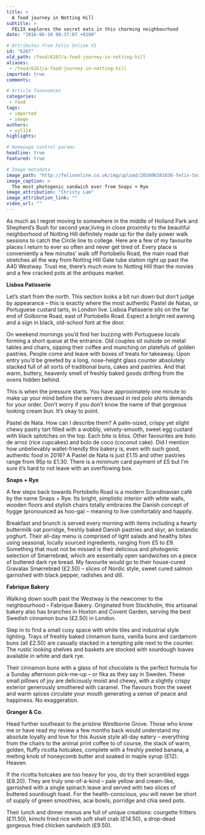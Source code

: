 ```yaml
---
title: >
  A food journey in Notting Hill
subtitle: >
  FELIX explores the secret eats in this charming neighbourhood
date: "2016-06-10 08:37:07 +0100"

# Attributes from Felix Online V1
id: "6267"
old_path: /food/6267/a-food-journey-in-notting-hill
aliases:
 - /food/6267/a-food-journey-in-notting-hill
imported: true
comments:

# Article Taxonomies
categories:
 - food
tags:
 - imported
 - image
authors:
 - yyl114
highlights:

# Homepage control params
headline: true
featured: true

# Image metadata
image_path: "http://felixonline.co.uk/img/upload/201606101036-felix-Snaps 1.jpg"
image_caption: >
  The most photogenic sandwich ever from Snaps + Rye
image_attribution: "Christy Lam"
image_attribution_link: ""
video_url: ""
---
```


As much as I regret moving to somewhere in the middle of Holland Park and Shepherd’s Bush for second year,living in close proximity to the beautiful neighborhood of Notting Hill definitely made up for the daily power walk sessions to catch the Circle line to college. Here are a few of my favourite places I return to ever so often and never get tired of. Every place is conveniently a few minutes’ walk off Portobello Road, the main road that stretches all the way from Notting Hill Gate tube station right up past the A40 Westway. Trust me, there’s much more to Notting Hill than the movies and a few cracked pots at the antiques market.

**Lisboa Patisserie**

Let’s start from the north. This section looks a bit run down but don’t judge by appearance – this is exactly where the most authentic Pastel de Natas, or Portuguese custard tarts, in London live. Lisboa Patisserie sits on the far end of Golborne Road, east of Portobello Road. Expect a bright red awning and a sign in black, old-school font at the door.

On weekend mornings you’d find her buzzing with Portuguese locals forming a short queue at the entrance. Old couples sit outside on metal tables and chairs, sipping their coffee and munching on platefuls of golden pastries. People come and leave with boxes of treats for takeaway. Upon entry you’d be greeted by a long, nose-height glass counter absolutely stacked full of all sorts of traditional buns, cakes and pastries. And that warm, buttery, heavenly smell of freshly baked goods drifting from the ovens hidden behind.

This is when the pressure starts. You have approximately one minute to make up your mind before the servers dressed in red polo shirts demands for your order. Don’t worry if you don’t know the name of that gorgeous looking cream bun. It’s okay to point.

Pastel de Nata. How can I describe them? A palm-sized, crispy yet slight chewy pastry tart filled with a wobbly, velvety-smooth, sweet egg custard with black splotches on the top. Each bite is bliss. Other favourites are bolo de arroz (rice cupcakes) and bolo de coco (coconut cake). Did I mention how unbelievably wallet-friendly this bakery is, even with such good, authentic food in 2016? A Pastel de Nata is just £1.15 and other pastries range from 95p to £1.30. There is a minimum card payment of £5 but I’m sure it’s hard to not leave with an overflowing box.

**Snaps + Rye**

A few steps back towards Portobello Road is a modern Scandinavian café by the name Snaps + Rye. Its bright, simplistic interior with white walls, wooden floors and stylish chairs totally embraces the Danish concept of hygge (pronounced as hoo-ga) – meaning to live comfortably and happily.

Breakfast and brunch is served every morning with items including a hearty buttermilk oat porridge, freshly baked Danish pastries and skyr, an Icelandic yoghurt. Their all-day menu is comprised of light salads and healthy bites using seasonal, locally sourced ingredients, ranging from £5 to £9. Something that must not be missed is their delicious and photogenic selection of Smørrebrød, which are essentially open sandwiches on a piece of buttered dark rye bread. My favourite would go to their house-cured Gravalax Smørrebrød (£2.50) – slices of Nordic style, sweet cured salmon garnished with black pepper, radishes and dill.

**Fabrique Bakery**

Walking down south past the Westway is the newcomer to the neighbourhood – Fabrique Bakery. Originated from Stockholm, this artisanal bakery also has branches in Hoxton and Covent Garden, serving the best Swedish cinnamon buns (£2.50) in London.

Step in to find a small cosy space with white tiles and industrial style lighting. Trays of freshly baked cinnamon buns, vanilla buns and cardamom buns (all £2.50) are casually stacked in a tempting pile next to the counter.  The rustic looking shelves and baskets are stocked with sourdough loaves available in white and dark rye.

Their cinnamon buns with a glass of hot chocolate is the perfect formula for a Sunday afternoon pick-me-up – or fika as they say in Sweden. These small pillows of joy are deliciously moist and chewy, with a slightly crispy exterior generously smothered with caramel. The flavours from the sweet and warm spices circulate your mouth generating a sense of peace and happiness. No exaggeration.

**Granger &amp; Co.**

Head further southeast to the pristine Westborne Grove. Those who know me or have read my review a few months back would understand my absolute loyalty and love for this Aussie style all-day eatery – everything from the chairs to the animal print coffee to of course, the stack of warm, golden, fluffy ricotta hotcakes, complete with a freshly peeled banana, a melting knob of honeycomb butter and soaked in maple syrup (£12). Heaven.

If the ricotta hotcakes are too heavy for you, do try their scrambled eggs (£8.20). They are truly one-of-a-kind – pale yellow and cream-like, garnished with a single spinach leave and served with two slices of buttered sourdough toast. For the health-conscious, you will never be short of supply of green smoothies, acai bowls, porridge and chia seed pots.

Their lunch and dinner menus are full of unique creations: courgette fritters (£11.50), kimchi fried rice with soft shell crab (£14.50), a drop-dead gorgeous fried chicken sandwich (£9.50).
